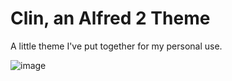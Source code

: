 # Clin, an Alfred 2 Theme

A little theme I've put together for my personal use.

![image](https://f.cloud.github.com/assets/62244/2061722/26dae3f8-8c65-11e3-844b-1a8613227863.png)
